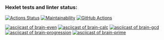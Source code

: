 ### Hexlet tests and linter status:
[![Actions Status](https://github.com/nteir/python-project-lvl1/workflows/hexlet-check/badge.svg)](https://github.com/nteir/python-project-lvl1/actions)
[![Maintainability](https://api.codeclimate.com/v1/badges/a99a88d28ad37a79dbf6/maintainability)](https://codeclimate.com/github/codeclimate/codeclimate/maintainability)
[![GitHub Actions](https://github.com/nteir/python-project-lvl1/actions/workflows/github-actions.yml/badge.svg)](https://github.com/nteir/python-project-lvl1/actions/workflows/github-actions.yml)

[![asciicast of brain-even](https://asciinema.org/a/A6l91CJLFbgZNCRqKbhvOhawT.svg)](https://asciinema.org/a/A6l91CJLFbgZNCRqKbhvOhawT)
[![asciicast of brain-calc](https://asciinema.org/a/RIZZJqK0PCHSrcDWtVYWdMSq3.svg)](https://asciinema.org/a/RIZZJqK0PCHSrcDWtVYWdMSq3)
[![asciicast of brain-gcd](https://asciinema.org/a/0ZkkbXsil893wU7KbMy0dBsb3.svg)](https://asciinema.org/a/0ZkkbXsil893wU7KbMy0dBsb3)
[![asciicast of brain-progression](https://asciinema.org/a/aRfB2cnbrcEbsI2l76d2t7quA.svg)](https://asciinema.org/a/aRfB2cnbrcEbsI2l76d2t7quA)
[![asciicast of brain-prime](https://asciinema.org/a/TTKo1UREwkBiKqGZD871Lmjt4.svg)](https://asciinema.org/a/TTKo1UREwkBiKqGZD871Lmjt4)